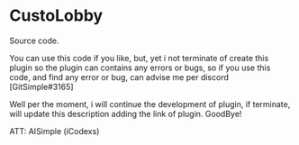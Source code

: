 # CustoLobby
Source code.

You can use this code if you like, but, yet i not terminate of create this plugin
so the plugin can contains any errors or bugs, so if you use this code, and find any error or bug, 
can advise me per discord [GitSimple#3165]

Well per the moment, i will continue the development of plugin, if terminate, will update this description
adding the link of plugin. GoodBye!

ATT: AISimple (iCodexs)
